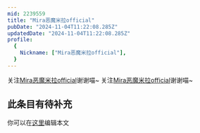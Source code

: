 ```yaml
---
mid: 2239559
title: "Mira恶魔米拉official"
pubDate: "2024-11-04T11:22:08.285Z"
updatedDate: "2024-11-04T11:22:08.285Z"
profile:
  {
    Nickname: ["Mira恶魔米拉official"],
  }
---
```


关注[Mira恶魔米拉official](https://space.bilibili.com/2239559)谢谢喵~ 关注[Mira恶魔米拉official](https://space.bilibili.com/2239559)谢谢喵~

## 此条目有待补充
你可以在[这里](https://github.com/Yuhanawa/VTuber.ICU-Content/edit/master/v/Mira恶魔米拉official/index.md)编辑本文
